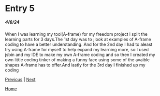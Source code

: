 # Entry 5
##### 4/8/24

When I was learning my tool(A-frame) for my freedom project I split the learning parts for 3 days.The 1st day was to ;look at examples of A-frame coding to have a better understanding. And for the 2nd day I had to aleast try using A-frame for myself to help expand my learning more, so I used jsbin and my IDE to make my own A-frame coding and so then I created my own little coding tinker of making a funny face using some of the avaible shapes A-frame has to offer.And lastly for the 3rd day I finished up my coding

[Previous](entry04.md) | [Next](entry06.md)

[Home](../README.md)
